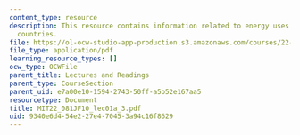 ```yaml
---
content_type: resource
description: This resource contains information related to energy uses in different
  countries.
file: https://ol-ocw-studio-app-production.s3.amazonaws.com/courses/22-081j-introduction-to-sustainable-energy-fall-2010/9340e6d454e227e470453a94c16f8629_MIT22_081JF10_lec01a_3.pdf
file_type: application/pdf
learning_resource_types: []
ocw_type: OCWFile
parent_title: Lectures and Readings
parent_type: CourseSection
parent_uid: e7a00e10-1594-2743-50ff-a5b52e167aa5
resourcetype: Document
title: MIT22_081JF10_lec01a_3.pdf
uid: 9340e6d4-54e2-27e4-7045-3a94c16f8629
---
```

